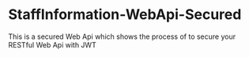 # StaffInformation-WebApi-Secured
This is a secured Web Api which shows the process of to secure your RESTful Web Api with JWT
